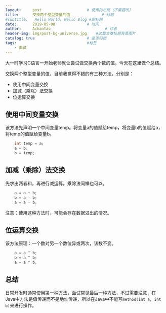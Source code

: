 ```yaml
---
layout:     post   				    # 使用的布局（不需要改）
title:      交换两个整型变量的值 				# 标题 
#subtitle:   Hello World, Hello Blog #副标题
date:       2019-05-08 				# 时间
author:     AchanYao 						# 作者
header-img: img/post-bg-universe.jpg 	#这篇文章标题背景图片
catalog: true 						# 是否归档
tags:								#标签
    - 面试
---
```


大一时学习C语言一开始老师就让尝试做交换两个数的值，今天在这里做个总结。

交换两个整型变量的值，目前我觉得不错的有三种方法，分别是：

* 使用中间变量交换
* 加减（乘除）法交换
* 位运算交换

## 使用中间变量交换

该方法先声明一个中间变量temp。将变量a的值赋给temp，将变量b的值赋给a，将temp的值赋给变量b。

```java
    int temp = a;
    a = b;
    b = temp;
```

## 加减（乘除）法交换

先求出两者和，再进行减运算。乘除法同样也可以。

```java
    a = a + b;
    b = a - b;
    a = a - b;
```

注意：使用这种方法时，可能会存在数据溢出的情况。

## 位运算交换

该方法原理：一个数对另一个数位异或两次，该数不变。

```java
    a = a ^ b;
    b = a ^ b;
    a = a ^ b;
```

## 总结

日常开发时通常使用第一种方法，面试常见最后一种方法，不过需要注意，在Java中方法是值传递而不是地址传递，所以在Java中不能写`method(int a, int b)`来进行操作。